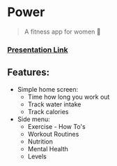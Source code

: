 # Power

> A fitness app for women :muscle:    
### [Presentation Link](https://docs.google.com/presentation/d/14MPhbMzKi-TRfgfjAky1mLuzObKzVVHIdB9asZNYfng/edit?usp=sharing)

## Features:
- Simple home screen:
  - Time how long you work out
  - Track water intake
  - Track calories
- Side menu:
  - Exercise - How To's
  - Workout Routines
  - Nutrition
  - Mental Health
  - Levels
